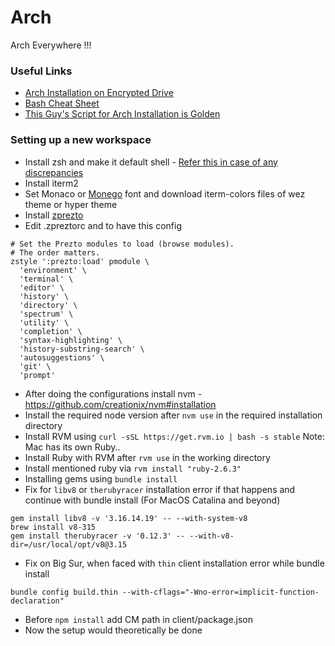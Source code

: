 # Arch
Arch Everywhere !!!

### Useful Links

* [Arch Installation on Encrypted Drive ](https://github.com/rickellis/Arch-Linux-Install-Guide)
* [Bash Cheat Sheet](https://github.com/rickellis/Bash-Cheatsheet)
* [This Guy's Script for Arch Installation is Golden](https://github.com/rickellis/ArchMatic)


### Setting up a new workspace

- Install zsh and make it default shell - [Refer this in case of any discrepancies](https://www.freecodecamp.org/news/how-to-configure-your-macos-terminal-with-zsh-like-a-pro-c0ab3f3c1156/)
- Install iterm2
- Set Monaco or [Monego](https://github.com/cseelus/monego) font and download iterm-colors files of wez theme or hyper theme
- Install [zprezto](https://github.com/sorin-ionescu/prezto)
- Edit .zpreztorc and to have this config
```
# Set the Prezto modules to load (browse modules).
# The order matters.
zstyle ':prezto:load' pmodule \
  'environment' \
  'terminal' \
  'editor' \
  'history' \
  'directory' \
  'spectrum' \
  'utility' \
  'completion' \
  'syntax-highlighting' \
  'history-substring-search' \
  'autosuggestions' \
  'git' \
  'prompt'
```
- After doing the configurations install nvm - https://github.com/creationix/nvm#installation 
- Install the required node version after ```nvm use``` in the required installation directory
- Install RVM using ```curl -sSL https://get.rvm.io | bash -s stable``` Note: Mac has its own Ruby.. 
- Install Ruby with RVM after ```rvm use``` in the working directory
- Install mentioned ruby via ```rvm install "ruby-2.6.3"``` 
- Installing gems using ```bundle install```
- Fix for ```libv8``` or ```therubyracer``` installation error if that happens and continue with bundle install (For MacOS Catalina and beyond)
```fish
gem install libv8 -v '3.16.14.19' -- --with-system-v8
brew install v8-315
gem install therubyracer -v '0.12.3' -- --with-v8-dir=/usr/local/opt/v8@3.15
```
- Fix on Big Sur, when faced with ```thin``` client installation error while bundle install
```
bundle config build.thin --with-cflags="-Wno-error=implicit-function-declaration"
```
- Before ```npm install``` add CM path in client/package.json
- Now the setup would theoretically be done




